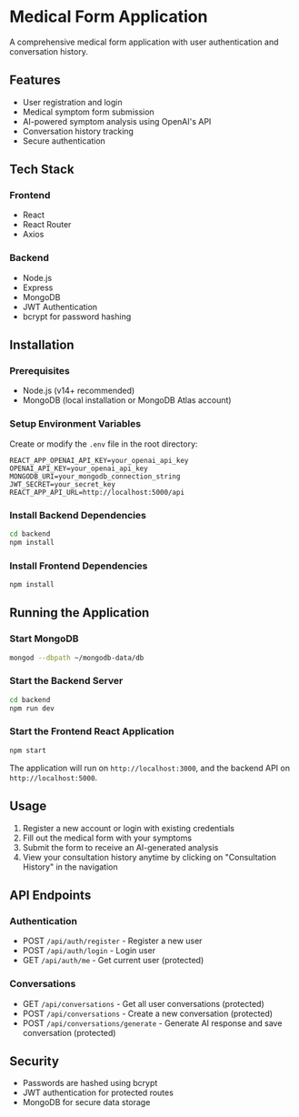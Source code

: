 # Medical Form Application

A comprehensive medical form application with user authentication and conversation history.

## Features

- User registration and login
- Medical symptom form submission
- AI-powered symptom analysis using OpenAI's API
- Conversation history tracking
- Secure authentication

## Tech Stack

### Frontend
- React
- React Router
- Axios

### Backend
- Node.js
- Express
- MongoDB
- JWT Authentication
- bcrypt for password hashing

## Installation

### Prerequisites
- Node.js (v14+ recommended)
- MongoDB (local installation or MongoDB Atlas account)

### Setup Environment Variables

Create or modify the `.env` file in the root directory:

```
REACT_APP_OPENAI_API_KEY=your_openai_api_key
OPENAI_API_KEY=your_openai_api_key
MONGODB_URI=your_mongodb_connection_string
JWT_SECRET=your_secret_key
REACT_APP_API_URL=http://localhost:5000/api
```

### Install Backend Dependencies

```bash
cd backend
npm install
```

### Install Frontend Dependencies

```bash
npm install
```

## Running the Application

### Start MongoDB

```bash
mongod --dbpath ~/mongodb-data/db
```

### Start the Backend Server

```bash
cd backend
npm run dev
```

### Start the Frontend React Application

```bash
npm start
```

The application will run on `http://localhost:3000`, and the backend API on `http://localhost:5000`.

## Usage

1. Register a new account or login with existing credentials
2. Fill out the medical form with your symptoms
3. Submit the form to receive an AI-generated analysis
4. View your consultation history anytime by clicking on "Consultation History" in the navigation

## API Endpoints

### Authentication
- POST `/api/auth/register` - Register a new user
- POST `/api/auth/login` - Login user
- GET `/api/auth/me` - Get current user (protected)

### Conversations
- GET `/api/conversations` - Get all user conversations (protected)
- POST `/api/conversations` - Create a new conversation (protected)
- POST `/api/conversations/generate` - Generate AI response and save conversation (protected)

## Security

- Passwords are hashed using bcrypt
- JWT authentication for protected routes
- MongoDB for secure data storage

